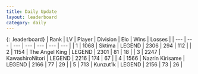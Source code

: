 ```yaml
---
title: Daily Update
layout: leaderboard
category: daily
---
```


{: .leaderboard}
| Rank | LV | Player | Division | Elo | Wins | Losses |
| --- | --- | --- | --- | --- | --- | --- |
| <span data-change="1">1</span> | 1068 | <span title="ID: 353063">Sktima</span> | LEGEND | <span data-change="86">2306</span> | <span data-change="34">294</span> | <span data-change="4">112</span> |
| <span data-change="-1">2</span> | 1154 | <span title="ID: 547162">The Angel King</span> | LEGEND | <span data-change="0">2301</span> | <span data-change="0">81</span> | <span data-change="0">18</span> |
| <span data-change="2">3</span> | 2247 | <span title="ID: 164871">KawashiroNitori</span> | LEGEND | <span data-change="71">2216</span> | <span data-change="15">174</span> | <span data-change="3">67</span> |
| <span data-change="0">4</span> | 1566 | <span title="ID: 315148">Nazrin Kirisame</span> | LEGEND | <span data-change="16">2166</span> | <span data-change="8">77</span> | <span data-change="2">29</span> |
| <span data-change="3">5</span> | 713 | <span title="ID: 392407">Kunzut1k</span> | LEGEND | <span data-change="29">2156</span> | <span data-change="5">73</span> | <span data-change="0">26</span> |